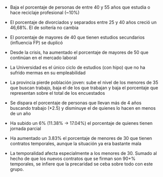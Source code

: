 * Baja el porcentaje de personas de entre 40 y 55 años que estudia o hace reciclaje profesional (~10%)

* El porcentaje de divorciados y separados entre 25 y 40 años creció un 46,68%. El de soltería no cambia

* El porcentaje de mayores de 40 que tienen estudios secundarios (influencia FP) se duplicó

* Desde la crisis, ha aumentado el porcentaje de mayores de 50 que continúan en el mercado laboral

* La Universidad es el único ciclo de estudios (con hipo) que no ha sufrido mermas en su empleabilidad

* La provincia pierde población joven: sube el nivel de los menores de 35 que buscan trabajo, baja el de los que trabajan y baja el porcentaje que representan sobre el total de los encuestados

* Se dispara el porcentaje de personas que llevan más de 4 años buscando trabajo (*2.5) y disminuye el de quienes lo hacen en menos de un año

* Ha subido un 6% (11.38% -> 17.04%) el porcentaje de quienes tienen jornada parcial

* Ha aumentado un 3.83% el porcentaje de menores de 30 que tienen contratos temporales, aunque la situación ya era bastante mala

* La temporalidad afecta especialmente a los menores de 30. Sumado al hecho de que los nuevos contratos que se firman son 90+% temporales, se infiere que la precaridad se ceba sobre todo con este grupo.

